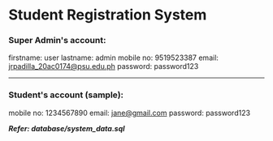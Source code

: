 <h1>Student Registration System</h1>

### Super Admin's account:

firstname: user
lastname: admin
mobile no: 9519523387
email: jrpadilla_20ac0174@psu.edu.ph
password: password123

<hr/>

### Student's account (sample):

mobile no: 1234567890
email: jane@gmail.com
password: password123

***Refer: database/system_data.sql***
